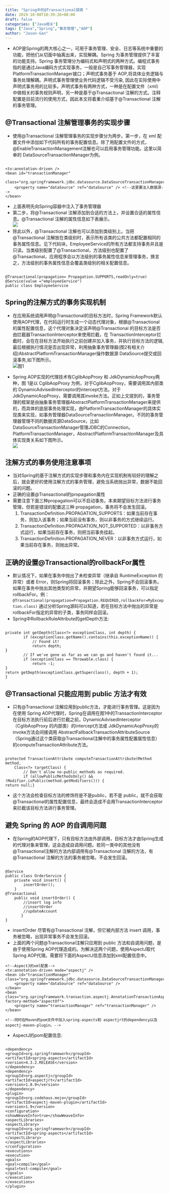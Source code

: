 ```yaml
---
title: "Spring中的@Transactional探索 "
date: 2019-10-08T10:39:26+08:00
draft: false
categories: ["Java相关"]
tags: ["Java","Spring","事务管理","AOP"]
author: "Jason·Gan"
---
```


* AOP是Spring的两大核心之一，可用于事务管理、安全、日志等系统中重要的功能，把他们从切面中抽离出来，实现解耦。Spring 为事务管理提供了丰富的功能支持。Spring 事务管理分为编码式和声明式的两种方式。编程式事务指的是通过Java编码方式实现事务，一般是自己写事务管理器，实现PlatformTransactionManager接口；声明式事务基于 AOP,将具体业务逻辑与事务处理解耦。声明式事务管理使业务代码逻辑不受污染, 因此在实际使用中声明式事务用的比较多。声明式事务有两种方式，一种是在配置文件（xml）中做相关的事务规则声明，另一种是基于@Transactional 注解的方式。注释配置是目前流行的使用方式，因此本文将着重介绍基于@Transactional 注解的事务管理。  

## @Transactional 注解管理事务的实现步骤  
* 使用@Transactional 注解管理事务的实现步骤分为两步。第一步，在 xml 配置文件中添加如下代码所有的事务配置信息。除了用配置文件的方式，@EnableTransactionManagement注解也可以启用事务管理功能。这里以简单的 DataSourceTransactionManager为例。  
```

<tx:annotation-driven />
<bean id="transactionManager"
        class="org.springframework.jdbc.datasource.DataSourceTransactionManager">
    <property name="dataSource" ref="dataSource" /> <!--这里要注入数据源-->
</bean>  
```  
* 上面表明先向Spring容器中注入了事务管理器  
* 第二步，将@Transactional 注解添加到合适的方法上，并设置合适的属性信息。@Transactional 注解的属性信息如下表展示。  
![](/image/transaction/1.jpg)  
* 除此以外，@Transactional 注解也可以添加到类级别上。当把@Transactional 注解放在类级别时，表示所有该类的公共方法都配置相同的事务属性信息。见下代码块，EmployeeService的所有方法都支持事务并且是只读。当类级别配置了@Transactional，方法级别也配置了@Transactional，应用程序会以方法级别的事务属性信息来管理事务，换言之，方法级别的事务属性信息会覆盖类级别的相关配置信息。  
```

@Transactional(propagation= Propagation.SUPPORTS,readOnly=true)
@Service(value ="employeeService")
public class EmployeeService  
```  
## Spring的注解方式的事务实现机制  
* 在应用系统调用声明@Transactional的目标方法时，Spring Framework默认使用AOP代理，在代码运行时生成一个动态代理对象，根据@Transactional 的属性配置信息，这个代理对象决定该声明@Transactional 的目标方法是否由拦截器TransactionInterceptor来使用拦截，在 TransactionInterceptor拦截时，会在在目标方法开始执行之前创建并加入事务，并执行目标方法的逻辑, 最后根据执行情况是否出现异常，利用抽象事务管理器(图2有相关介绍)AbstractPlatformTransactionManager操作数据源 DataSource提交或回滚事务,如下图所示。  
![图1](/image/transaction/2.jpg)  

* Spring AOP实现的代理技术有CglibAopProxy 和 JdkDynamicAopProxy两种，图 1是以 CglibAopProxy 为例，对于CglibAopProxy，需要调用其内部类的 DynamicAdvisedInterceptor的intercept方法。对于 JdkDynamicAopProxy，需要调用其invoke方法。正如上文提到的，事务管理的框架是由抽象事务管理器AbstractPlatformTransactionManager来提供的，而具体的底层事务处理实现，由PlatformTransactionManager的具体实现类来实现，如事务管理器DataSourceTransactionManager。不同的事务管理器管理不同的数据资源DataSource，比如 DataSourceTransactionManager管理JDBC的Connection。
PlatformTransactionManager，AbstractPlatformTransactionManager及具体实现类关系如下图所示。  
![](/image/transaction/3.jpg)  

## 注解方式的事务使用注意事项  
* 当对Spring的基于注解方式的实现步骤和事务内在实现机制有较好的理解之后，就会更好的使用注解方式的事务管理，避免当系统抛出异常，数据不能回滚的问题。  
* 正确的设置@Transactional的propagation属性  
* 需要注意下面三种propagation可以不启动事务。本来期望目标方法进行事务管理，但若是错误的配置这三种 propagation，事务将不会发生回滚。  
  1. TransactionDefinition.PROPAGATION_SUPPORTS：如果当前存在事务，则加入该事务；如果当前没有事务，则以非事务的方式继续运行。
  2. TransactionDefinition.PROPAGATION_NOT_SUPPORTED：以非事务方式运行，如果当前存在事务，则把当前事务挂起。
  3. TransactionDefinition.PROPAGATION_NEVER：以非事务方式运行，如果当前存在事务，则抛出异常。  
## 正确的设置@Transactional的rollbackFor属性  
* 默认情况下，如果在事务中抛出了未检查异常（继承自 RuntimeException 的异常）或者 Error，则Spring将回滚事务；除此之外，Spring不会回滚事务。如果在事务中抛出其他类型的异常，并期望Spring能够回滚事务，可以指定 rollbackFor。例：```@Transactional(propagation=Propagation.REQUIRED,rollbackFor=MyException.class)```
通过分析Spring源码可以知道，若在目标方法中抛出的异常是rollbackFor指定的异常的子类，事务同样会回滚。  
* Spring中RollbackRuleAttribute的getDepth方法:  
```

private int getDepth(Class<?> exceptionClass, int depth) {
        if (exceptionClass.getName().contains(this.exceptionName)) {
            // Found it!
            return depth;
}
        // If we've gone as far as we can go and haven't found it...
        if (exceptionClass == Throwable.class) {
            return -1;
}
return getDepth(exceptionClass.getSuperclass(), depth + 1);
}
```

## @Transactional 只能应用到 public 方法才有效  
* 只有@Transactional 注解应用到public方法，才能进行事务管理。这是因为在使用 Spring AOP代理时，Spring在调用在图1中的TransactionInterceptor在目标方法执行前后进行拦截之前，DynamicAdvisedInterceptor（CglibAopProxy 的内部类）的intercept方法或 JdkDynamicAopProxy的invoke方法会间接调用 AbstractFallbackTransactionAttributeSource（Spring通过这个类获取@Transactional注解中的事务属性配置属性信息）的computeTransactionAttribute方法。  
```

protected TransactionAttribute computeTransactionAttribute(Method method,
    Class<?> targetClass) {
        // Don't allow no-public methods as required.
        if (allowPublicMethodsOnly() && !Modifier.isPublic(method.getModifiers())) {
return null;}
```  
* 这个方法会检查目标方法的修饰符是不是public，若不是 public，就不会获取@Transactional的属性配置信息，最终会造成不会用TransactionInterceptor来拦截该目标方法进行事务管理。  
## 避免 Spring 的 AOP 的自调用问题  
* 在Spring的AOP代理下，只有目标方法由外部调用，目标方法才由Spring生成的代理对象来管理，这会造成自调用问题。若同一类中的其他没有@Transactional注解的方法内部调用有@Transactional 注解的方法，有@Transactional 注解的方法的事务被忽略，不会发生回滚。
``` 

@Service
public class OrderService {
    private void insert() {
        insertOrder();
    }
@Transactional
    public void insertOrder() {
        //insert log info
        //insertOrder
        //updateAccount
       }
}
```  
* insertOrder 尽管有@Transactional 注解，但它被内部方法 insert 调用，事务被忽略，出现异常事务不会发生回滚。
* 上面的两个问题@Transactional注解只应用到 public 方法和自调用问题，是由于使用Spring AOP代理造成的。为解决这两个问题，使用AspectJ取代Spring AOP代理。需要将下面的AspectJ信息添加到xml配置信息中。  
```  
<!--AspectJ的xml配置-->
<tx:annotation-driven mode="aspectj" />
<bean id="transactionManager"
class="org.springframework.jdbc.datasource.DataSourceTransactionManager">
    <property name="dataSource" ref="dataSource" />
</bean>
<bean
class="org.springframework.transaction.aspectj.AnnotationTransactionAspect"
factory-method="aspectOf">
    <property name="transactionManager" ref="transactionManager" />
</bean>

<!--同时在Maven的pom文件中加入spring-aspects和 aspectjrt的dependency以及aspectj-maven-plugin。-->
```  
*  AspectJ的pom配置信息:  
```

<dependency>
<groupId>org.springframework</groupId>
<artifactId>spring-aspects</artifactId>
<version>4.3.2.RELEASE</version>
</dependency>
<dependency>
<groupId>org.aspectj</groupId>
<artifactId>aspectjrt</artifactId>
<version>1.8.9</version>
</dependency>
<plugin>
<groupId>org.codehaus.mojo</groupId>
<artifactId>aspectj-maven-plugin</artifactId>
<version>1.9</version>
<configuration>
<showWeaveInfo>true</showWeaveInfo>
<aspectLibraries>
<aspectLibrary>
<groupId>org.springframework</groupId>
<artifactId>spring-aspects</artifactId>
</aspectLibrary>
</aspectLibraries>
</configuration>
<executions>
<execution>
<goals>
<goal>compile</goal>
<goal>test-compile</goal>
</goals>
</execution>
</executions>
</plugin>
```


